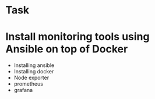 # Task


 # Install monitoring tools using Ansible on top of Docker

- Installing ansible
- Installing docker
- Node exporter
- prometheus
- grafana

